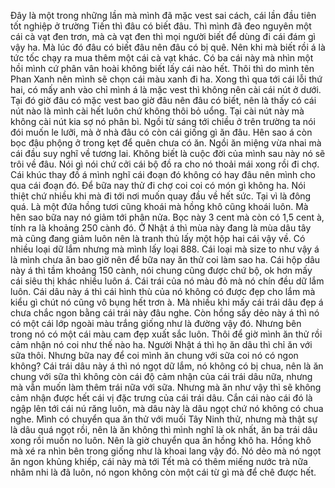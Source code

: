 Đây là một trong những lần mà mình đã mặc vest sai cách, cái lần đầu tiên tốt nghiệp ở trường Tiến thì đâu có biết đâu. Thì mình đã đeo nguyên một cái cà vạt đen trơn, mà cà vạt đen thì mọi người biết để dùng đi cái đám gì vậy ha. Mà lúc đó đâu có biết đâu nên đâu có bị quê. Nên khi mà biết rồi á là tức tốc chạy ra mua thêm một cái cà vạt khác. Có ba cái này mà nhìn một hồi mình cứ phân vân hoài không biết lấy cái nào hết. Thôi thì do mình tên Phan Xanh nên mình sẽ chọn cái màu xanh đi ha. Xong thì qua tới cái lỗi thứ hai, có mấy anh vào chỉ mình á là mặc vest thì không nên cài cái nút ở dưới. Tại đó giờ đâu có mặc vest bao giờ đâu nên đâu có biết, nên là thấy có cái nút nào là mình cài hết luôn chứ không thôi bỏ uổng. Tại cài nút này mà không cài nút kia sợ nó phân bì. Ngồi từ sáng tới chiều ở trên trường ta nói đói muốn le lưỡi, mà ở nhà đâu có còn cái giống gì ăn đâu. Hên sao á còn bọc đậu phộng ở trong kẹt để quên chưa có ăn. Ngồi ăn miệng vừa nhai mà cái đầu suy nghĩ về tương lai. Không biết là cuộc đời của mình sau này nó sẽ trôi về đâu. Nói gì nói chứ cởi cái bộ đồ ra cho nó thoải mái xong rồi đi chợ. Cái khúc thay đồ á mình nghĩ cái đoạn đó không có hay đâu nên mình cho qua cái đoạn đó. Để bữa nay thử đi chợ coi coi có món gì không ha. Nói thiệt chứ nhiều khi mà đi tới nơi muốn quay đầu về hết sức. Tại vì là đông quá. Là một đứa hồng tươi cũng khoái mà hồng khô cũng khoái luôn. Mà hên sao bữa nay nó giảm tới phân nửa. Bọc này 3 cent mà còn có 1,5 cent à, tính ra là khoảng 250 cành đó. Ở Nhật á thì mùa này đang là mùa dâu tây mà cũng đang giảm luôn nên là tranh thủ lấy một hộp hai cái vậy về. Có nhiều loại dữ lắm nhưng mà mình lấy loại 888. Cái loại mà size to như vậy á là mình chưa ăn bao giờ nên để bữa nay ăn thử coi làm sao ha. Cái hộp dâu này á thì tầm khoảng 150 cành, nói chung cũng được chứ bộ, ok hơn mấy cái siêu thị khác nhiều luôn á. Cái trái của nó màu đỏ mà nó chín đều dữ lắm luôn. Cái dâu này á thì cái hình thù của nó không có được đẹp cho lắm mà kiểu gì chút nó cũng vô bụng hết trơn à. Mà nhiều khi mấy cái trái dâu đẹp á chưa chắc ngon bằng cái trái này đâu nghe. Còn hồng sấy dẻo này á thì nó có một cái lớp ngoài màu trắng giống như là đường vậy đó. Nhưng bên trong nó có một cái màu cam đẹp xuất sắc luôn. Thôi để giờ mình ăn thử rồi cảm nhận nó coi như thế nào ha. Người Nhật á thì họ ăn dâu thì chỉ ăn với sữa thôi. Nhưng bữa nay để coi mình ăn chung với sữa coi nó có ngon không? Cái trái dâu này á thì nó ngọt dữ lắm, nó không có bị chua, nên là ăn chung với sữa thì không còn cái độ cảm nhận của cái trái dâu nữa, nhưng mà vẫn muốn làm thêm trái nữa với sữa. Nhưng mà ăn như vậy thì sẽ không cảm nhận được hết cái vị đặc trưng của cái trái dâu. Cắn cái nào cái đó là ngập lên tới cái nú răng luôn, mà dâu này là dâu ngọt chứ nó không có chua nghe. Mình có chuyển qua ăn thử với muối Tây Ninh thử, nhưng mà thật sự là dâu quá ngọt rồi, nên là ăn không thì mình nghĩ là ok nhất, ăn ba trái dâu xong rồi muốn no luôn. Nên là giờ chuyển qua ăn hồng khô ha. Hồng khô mà xé ra nhìn bên trong giống như là khoai lang vậy đó. Nó dẻo mà nó ngọt ăn ngon khủng khiếp, cái này mà tới Tết mà có thêm miếng nước trà nữa nhâm nhi là đã luôn, nó ngon không còn một cái từ gì mà để chê được hết.